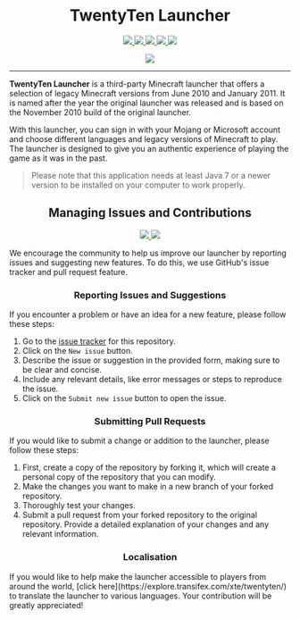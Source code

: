 <h1 align="center">TwentyTen Launcher</h1>
<p align="center">
  <a href="https://github.com/sojlabjoi/AlphacraftLauncher/releases/latest">
    <img src="https://img.shields.io/github/v/release/sojlabjoi/AlphacraftLauncher?label=latest">
  </a>
  <a href="https://github.com/sojlabjoi/AlphacraftLauncher/releases">
    <img src="https://img.shields.io/github/v/release/sojlabjoi/AlphacraftLauncher?include_prereleases&label=pre-release">
  </a>
  <a href="https://github.com/sojlabjoi/AlphacraftLauncher/releases">
    <img src="https://img.shields.io/github/downloads/sojlabjoi/AlphacraftLauncher/total.svg">
  </a>
  <a href="https://github.com/sojlabjoi/AlphacraftLauncher/blob/stable/LICENSE">
    <img src="https://img.shields.io/github/license/sojlabjoi/AlphacraftLauncher">
  </a>
  <a href="https://www.azul.com/downloads/?version=java-7-lts&package=jre">
    <img src="https://img.shields.io/badge/Java-7%2B-blue.svg">
  </a>
</p>
<div align="center">
  <a href="https://i.imgur.com/XI2qib8.png">
    <img src="https://i.imgur.com/XI2qib8.png">
  </a>
</div>

---

__TwentyTen Launcher__ is a third-party Minecraft launcher that offers a selection of legacy
Minecraft
versions from June 2010 and January 2011. It is named after the year the original launcher was
released and is based on the November 2010 build of the original launcher.

With this launcher, you can sign in with your Mojang or Microsoft account and choose different
languages and legacy versions of Minecraft to play. The launcher is designed to give you an
authentic experience of playing the game as it was in the past.

> Please note that this application needs at least Java 7 or a newer version to be installed on your
> computer to work properly.

<h2 align="center">Managing Issues and Contributions</h2>
<p align="center">
  <a href="https://github.com/sojlabjoi/AlphacraftLauncher/issues">
    <img src="https://img.shields.io/github/issues/sojlabjoi/AlphacraftLauncher">
  </a>
  <a href="https://github.com/sojlabjoi/AlphacraftLauncher/pulls">
    <img src="https://img.shields.io/github/issues-pr/sojlabjoi/AlphacraftLauncher">
  </a>
</p>

We encourage the community to help us improve our launcher by reporting issues and suggesting new
features. To do this, we use GitHub's issue tracker and pull request feature.

<h3 align="center">Reporting Issues and Suggestions</h3>

If you encounter a problem or have an idea for a new feature, please follow these steps:

1. Go to the [issue tracker](https://github.com/sojlabjoi/TwentyTenLauncher/issues) for this
   repository.
2. Click on the ``New issue`` button.
3. Describe the issue or suggestion in the provided form, making sure to be clear and concise.
4. Include any relevant details, like error messages or steps to reproduce the issue.
5. Click on the ``Submit new issue`` button to open the issue.

<h3 align="center">Submitting Pull Requests</h3>

If you would like to submit a change or addition to
the launcher, please follow these steps:

1. First, create a copy of the repository by forking it, which will create a personal copy of the
   repository that you can modify.
2. Make the changes you want to make in a new branch of your forked repository.
3. Thoroughly test your changes.
4. Submit a pull request from your forked repository to the original repository.
   Provide a detailed explanation of your changes and any relevant information.

<h3 align="center">Localisation</h3>
If you would like to help make the launcher accessible to players from around the
world, [click here](https://explore.transifex.com/xte/twentyten/) to translate the
launcher to various languages. Your contribution will be greatly appreciated!